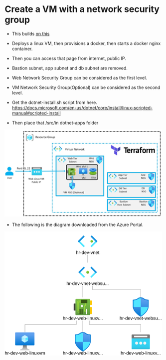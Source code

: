 # Create a VM with a network security group

- This builds [on this](https://github.com/AvtsVivek/AzureWithTerraformAdvanced/tree/main/iac/2101100-vnet-vm-nsg)

- Deploys a linux VM, then provisions a docker, then starts a docker nginx container. 
  
- Then you can access that page from internet, public IP.

- Bastion subnet, app subnet and db subnet are removed.

- Web Network Security Group can be considered as the first level.

- VM Network Security Group(Optional) can be considered as the second level.

- Get the dotnet-install.sh script from here. https://docs.microsoft.com/en-us/dotnet/core/install/linux-scripted-manual#scripted-install

- Then place that /src/in dotnet-apps folder

![The layout](./Images/Layout.jpg)

- The following is the diagram downloaded from the Azure Portal.

![The Diagram](./Images/topology.svg)

